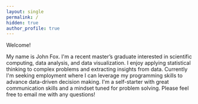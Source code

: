 ```yaml
---
layout: single
permalink: /
hidden: true
author_profile: true
---
```

Welcome!

My name is John Fox. I'm a recent master’s graduate interested in scientific computing, data analysis, and data visualization. I enjoy applying statistical thinking to complex problems and extracting insights from data. Currently I'm seeking employment where I can leverage my programming skills to advance data-driven decision making. I'm a self-starter with great communication skills and a mindset tuned for problem solving. Please feel free to email me with any questions!





